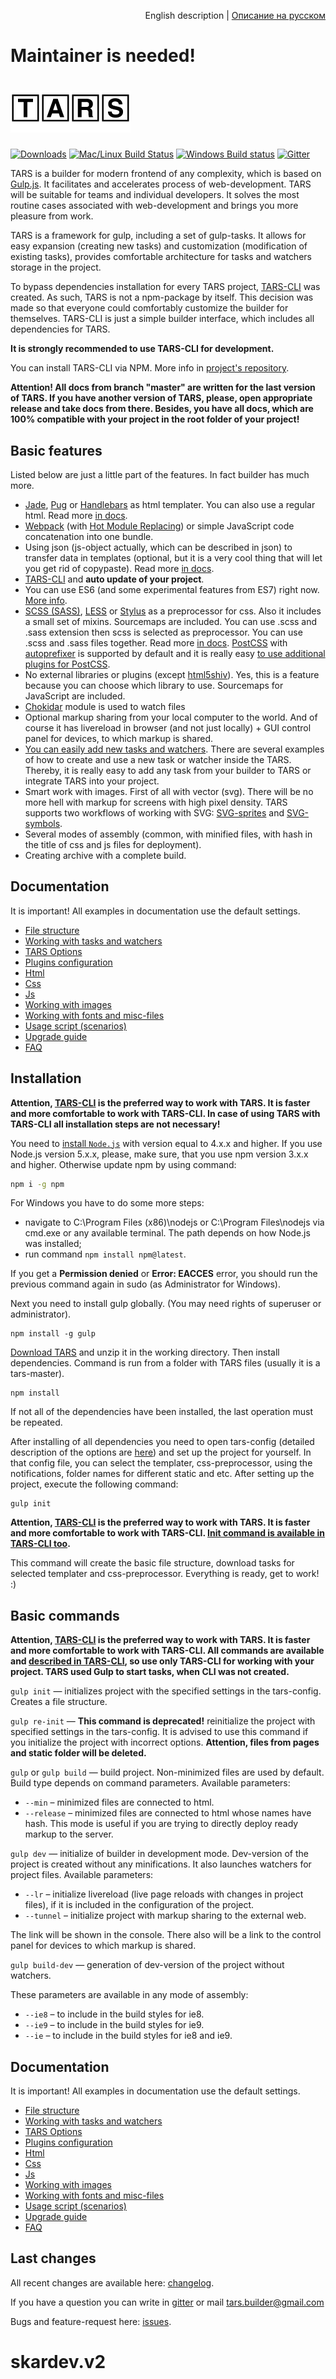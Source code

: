 <p align="right">
English description | <a href="README_RU.md">Описание на русском</a>
</p>

# Maintainer is needed!

# ![Tars](https://raw.githubusercontent.com/artem-malko/artwork/master/tars/logo.png)

[![Downloads][downloads-image]][npm-url] [![Mac/Linux Build Status](https://img.shields.io/travis/tars/tars/master.svg?label=Mac%20OSX%20%26%20Linux&style=flat-square)](https://travis-ci.org/tars/tars) [![Windows Build status](https://img.shields.io/appveyor/ci/artem-malko/tars/master.svg?label=Windows&style=flat-square)](https://ci.appveyor.com/project/artem-malko/tars/branch/master) [![Gitter](https://img.shields.io/badge/gitter-join%20chat%20%E2%86%92-brightgreen.svg?style=flat-square)](https://gitter.im/tars/tars?utm_source=badge&utm_medium=badge&utm_campaign=pr-badge)

TARS is a builder for modern frontend of any complexity, which is based on [Gulp.js](http://gulpjs.com/). It facilitates and accelerates process of web-development. TARS will be suitable for teams and individual developers. It solves the most routine cases associated with web-development and brings you more pleasure from work.

TARS is a framework for gulp, including a set of gulp-tasks. It allows for easy expansion (creating new tasks) and customization (modification of existing tasks),  provides comfortable architecture for tasks and watchers storage in the project. 

To bypass dependencies installation for every TARS project, [TARS-CLI](https://github.com/tars/tars-cli) was created. As such, TARS is not a npm-package by itself. This decision was made so that everyone could comfortably customize the builder for themselves. TARS-CLI is just a simple builder interface, which includes all dependencies for TARS.

**It is strongly recommended to use TARS-CLI for development.**

You can install TARS-CLI via NPM. More info in [project's repository](https://github.com/tars/tars-cli).

**Attention! All docs from branch "master" are written for the last version of TARS. If you have another version of TARS, please, open appropriate release and take docs from there. Besides, you have all docs, which are 100% compatible with your project in the root folder of your project!**

## Basic features

Listed below are just a little part of the features. In fact builder has much more.

* [Jade](http://jade-lang.com/), [Pug](https://pugjs.org/api/getting-started.html) or [Handlebars](http://handlebarsjs.com/) as html templater. You can also use a regular html. Read more [in docs](/docs/en/html-processing.md).
* [Webpack](https://webpack.github.io) (with [Hot Module Replacing](https://webpack.github.io/docs/hot-module-replacement.html)) or simple JavaScript code concatenation into one bundle.
* Using json (js-object actually, which can be described in json) to transfer data in templates (optional, but it is a very cool thing that will let you get rid of copypaste). Read more [in docs](/docs/en/html-processing.md#%D0%A0%D0%B0%D0%B1%D0%BE%D1%82%D0%B0-%D1%81-%D0%BC%D0%BE%D0%B4%D1%83%D0%BB%D1%8F%D0%BC%D0%B8-%D0%B8-%D0%B4%D0%B0%D0%BD%D0%BD%D1%8B%D0%BC%D0%B8-%D0%B2-handlebars).
* [TARS-CLI](https://github.com/tars/tars-cli) and **auto update of your project**.
* You can use ES6 (and some experimental features from ES7) right now. [More info](/docs/en/js-processing.md).
* [SCSS (SASS)](http://sass-lang.com/), [LESS](http://www.lesscss.org/) or [Stylus](http://learnboost.github.io/stylus/) as a preprocessor for css. Also it includes a small set of mixins. Sourcemaps are included. You can use .scss and .sass extension then scss is selected as preprocessor. You can use .scss and .sass files together. Read more [in docs](/docs/en/css-processing.md). [PostCSS](https://github.com/postcss/postcss) with [autoprefixer](https://github.com/postcss/autoprefixer) is supported by default and it is really easy [to use additional plugins for PostCSS](/docs/en/options.md#postcss).
* No external libraries or plugins (except [html5shiv](https://ru.wikipedia.org/wiki/Html5_Shiv)). Yes, this is a feature because you can choose which library to use. Sourcemaps for JavaScript are included.
* [Chokidar](https://github.com/paulmillr/chokidar) module is used to watch files
* Optional markup sharing from your local computer to the world. And of course it has livereload in browser (and not just locally) + GUI control panel for devices, to which markup is shared.
* [You can easily add new tasks and watchers](/docs/en/tasks-and-watchers.md). There are several examples of how to create and use a new task or watcher inside the TARS. Thereby, it is really easy to add any task from your builder to TARS or integrate TARS into your project.
* Smart work with images. First of all with vector (svg). There will be no more hell with markup for screens with high pixel density. TARS supports two workflows of working with SVG: [SVG-sprites](docs/en/svg-processing.md#svg-sprites) and [SVG-symbols](docs/en/svg-processing.md#svg-symbols).
* Several modes of assembly (common, with minified files, with hash in the title of css and js files for deployment).
* Creating archive with a complete build.

## Documentation

It is important! All examples in documentation use the default settings.

* [File structure](/docs/en/file-structure.md)
* [Working with tasks and watchers](/docs/en/tasks-and-watchers.md)
* [TARS Options](/docs/en/options.md)
* [Plugins configuration](/docs/en/plugins-options.md)
* [Html](/docs/en/html-processing.md)
* [Css](/docs/en/css-processing.md)
* [Js](/docs/en/js-processing.md)
* [Working with images](/docs/en/images-processing.md)
* [Working with fonts and misc-files](/docs/en/fonts-and-misc.md)
* [Usage script (scenarios)](/docs/en/scenarios.md)
* [Upgrade guide](/docs/en/update-guide.md)
* [FAQ](/docs/en/faq.md)


## Installation

**Attention, [TARS-CLI](https://github.com/tars/tars-cli) is the preferred
 way to work with TARS. It is faster and more comfortable to work with TARS-CLI. In case of using TARS with TARS-CLI all installation steps are not necessary!**

You need to [install `Node.js`](http://nodejs.org/) with version equal to 4.x.x and higher. If you use Node.js version 5.x.x, please, make sure, that you use npm version 3.x.x and higher. Otherwise update npm by using command:

```bash
npm i -g npm
```

For Windows you have to do some more steps:

* navigate to C:\Program Files (x86)\nodejs or C:\Program Files\nodejs via cmd.exe or any available terminal. The path depends on how Node.js was installed;
* run command `npm install npm@latest`.

If you get a **Permission denied** or **Error: EACCES** error, you should run the previous command again in sudo (as Administrator for Windows).

Next you need to install gulp globally. (You may need rights of superuser or administrator).

```shell
npm install -g gulp
```

[Download TARS](../../../tars/archive/master.zip) and unzip it in the working directory. Then install dependencies. Command is run from a folder with TARS files (usually it is a tars-master).

```shell
npm install
```

If not all of the dependencies have been installed, the last operation must be repeated. 

After installing of all dependencies you need to open tars-config (detailed description of the options are [here](/docs/en/options.md)) and set up the project for yourself. In that config file, you can select the templater, css-preprocessor, using the notifications, folder names for different static and etc. After setting up the project, execute the following command:

```shell
gulp init
```

**Attention, [TARS-CLI](https://github.com/tars/tars-cli) is the preferred 
way to work with TARS. It is faster and more comfortable to work with TARS-CLI. [Init command is available in TARS-CLI too](https://github.com/tars/tars-cli/blob/master/docs/en/commands.md#tars-init).**

This command will create the basic file structure, download tasks for selected templater and css-preprocessor. 
Everything is ready, get to work! :)


## Basic commands

**Attention, [TARS-CLI](https://github.com/tars/tars-cli) is the preferred
 way to work with TARS. It is faster and more comfortable to work with TARS-CLI. All commands are available and [described in TARS-CLI](https://github.com/tars/tars-cli/blob/master/docs/en/commands.md), so use only TARS-CLI for working with your project. TARS used Gulp to start tasks, when CLI was not created.**

`gulp init` — initializes project with the specified settings in the tars-config. Creates a file structure.

`gulp re-init` — **This command is deprecated!** reinitialize the project with specified settings in the tars-config. It is advised to use this command if you initialize the project with incorrect options. **Attention, files from pages and static folder will be deleted.**

`gulp` or `gulp build` — build project. Non-minimized files are used by default. Build type depends on command parameters.
Available parameters:

* `--min` – minimized files are connected to html.
* `--release` – minimized  files are connected to html whose names have hash. This mode is useful if you are trying to directly deploy ready markup to the server.

`gulp dev` — initialize of builder in development mode. Dev-version of the project is created  without any minifications. It also launches watchers for project files.
Available parameters:

* `--lr` – initialize livereload (live page reloads with changes in project files), if it is included in the configuration of the project.
* `--tunnel` – initialize project with markup sharing to the external web.

The link will be shown in the console. There also will be a link to the control panel for devices to which markup is shared.

`gulp build-dev` — generation of dev-version of the project without watchers.

These parameters are available in any mode of assembly:

* `--ie8` – to include in the build styles for ie8.
* `--ie9` – to include in the build styles for ie9.
* `--ie` – to include in the build styles for ie8 and ie9.


## Documentation

It is important! All examples in documentation use the default settings.

* [File structure](/docs/en/file-structure.md)
* [Working with tasks and watchers](/docs/en/tasks-and-watchers.md)
* [TARS Options](/docs/en/options.md)
* [Plugins configuration](/docs/en/plugins-options.md)
* [Html](/docs/en/html-processing.md)
* [Css](/docs/en/css-processing.md)
* [Js](/docs/en/js-processing.md)
* [Working with images](/docs/en/images-processing.md)
* [Working with fonts and misc-files](/docs/en/fonts-and-misc.md)
* [Usage script (scenarios)](/docs/en/scenarios.md)
* [Upgrade guide](/docs/en/update-guide.md)
* [FAQ](/docs/en/faq.md)


## Last changes

All recent changes are available here: [changelog](/docs/en/changelog.md).

If you have a question you can write in [gitter](https://gitter.im/tars/tars?utm_source=badge&utm_medium=badge&utm_campaign=pr-badge) or mail [tars.builder@gmail.com](mailto:tars.builder@gmail.com)

Bugs and feature-request here: [issues](https://github.com/tars/tars/issues/new).

[downloads-image]: http://img.shields.io/npm/dm/tars-cli.svg?style=flat-square
[npm-url]: https://npmjs.org/package/tars-cli
# skardev.v2

